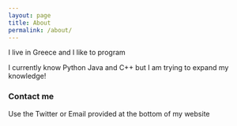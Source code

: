```yaml
---
layout: page
title: About
permalink: /about/
---
```


I live in Greece and I like to program

I currently know Python Java and C++ but I am trying to expand my knowledge!
### Contact me
Use the Twitter or Email provided at the bottom of my website
